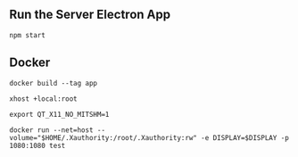 ## Run the Server Electron App
`npm start`

## Docker

`docker build --tag app`

`xhost +local:root`

`export QT_X11_NO_MITSHM=1`

```
docker run --net=host --volume="$HOME/.Xauthority:/root/.Xauthority:rw" -e DISPLAY=$DISPLAY -p 1080:1080 test
```